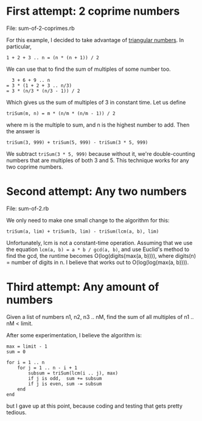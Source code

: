 # First attempt: 2 coprime numbers

File: sum-of-2-coprimes.rb

For this example, I decided to take advantage of [triangular numbers](https://en.wikipedia.org/wiki/Triangular_number).
In particular,

    1 + 2 + 3 .. n = (n * (n + 1)) / 2

We can use that to find the sum of multiples of some number too.

      3 + 6 + 9 .. n
    = 3 * (1 + 2 + 3 .. n/3)
    = 3 * (n/3 * (n/3 - 1)) / 2

Which gives us the sum of multiples of 3 in constant time. Let us define

    triSum(m, n) = m * (n/m * (n/m - 1)) / 2

where m is the multiple to sum, and n is the highest number to add. Then the answer is

    triSum(3, 999) + triSum(5, 999) - triSum(3 * 5, 999)

We subtract `triSum(3 * 5, 999)` because without it, we're double-counting numbers that
are multiples of both 3 and 5. This technique works for any two coprime numbers.

# Second attempt: Any two numbers

File: sum-of-2.rb

We only need to make one small change to the algorithm for this:

    triSum(a, lim) + triSum(b, lim) - triSum(lcm(a, b), lim)

Unfortunately, lcm is not a constant-time operation. Assuming that we use the equation
`lcm(a, b) = a * b / gcd(a, b)`, and use Euclid's method to find the gcd, the runtime
becomes O(log(digits(max(a, b)))), where digits(n) = number of digits in n. I believe
that works out to O(log(log(max(a, b)))).

# Third attempt: Any amount of numbers

Given a list of numbers n1, n2, n3 .. nM, find the sum of all multiples of n1 .. nM < limit.

After some experimentation, I believe the algorithm is:

    max = limit - 1
    sum = 0

    for i = 1 .. n
        for j = 1 .. n - i + 1
    		subsum = triSum(lcm(i .. j), max)
    		if j is odd,  sum += subsum
    		if j is even, sum -= subsum
    	end
    end

but I gave up at this point, because coding and testing that gets pretty tedious.
